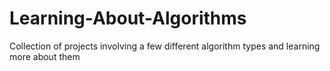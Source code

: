 # Learning-About-Algorithms

Collection of projects involving a few different algorithm types and learning more about them
